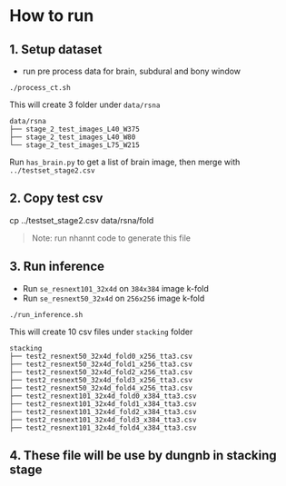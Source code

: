 
# How to run

## 1. Setup dataset
- run pre process data for brain, subdural and bony window

```
./process_ct.sh
```

This will create 3 folder under `data/rsna`

```
data/rsna
├── stage_2_test_images_L40_W375
├── stage_2_test_images_L40_W80
└── stage_2_test_images_L75_W215
```

Run `has_brain.py` to get a list of brain image, then merge with `../testset_stage2.csv`

## 2. Copy test csv
cp ../testset_stage2.csv data/rsna/fold

> Note: run nhannt code to generate this file

## 3. Run inference
- Run `se_resnext101_32x4d` on `384x384` image k-fold
- Run `se_resnext50_32x4d` on `256x256` image k-fold

```
./run_inference.sh
```

This will create 10 csv files under `stacking` folder

```
stacking
├── test2_resnext50_32x4d_fold0_x256_tta3.csv
├── test2_resnext50_32x4d_fold1_x256_tta3.csv
├── test2_resnext50_32x4d_fold2_x256_tta3.csv
├── test2_resnext50_32x4d_fold3_x256_tta3.csv
├── test2_resnext50_32x4d_fold4_x256_tta3.csv
├── test2_resnext101_32x4d_fold0_x384_tta3.csv
├── test2_resnext101_32x4d_fold1_x384_tta3.csv
├── test2_resnext101_32x4d_fold2_x384_tta3.csv
├── test2_resnext101_32x4d_fold3_x384_tta3.csv
├── test2_resnext101_32x4d_fold4_x384_tta3.csv
```

## 4. These file will be use by dungnb in stacking stage


